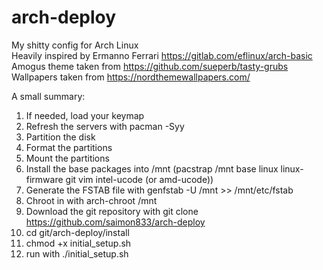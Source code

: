 # arch-deploy
My shitty config for Arch Linux <br>
Heavily inspired by Ermanno Ferrari https://gitlab.com/eflinux/arch-basic<br>
Amogus theme taken from https://github.com/sueperb/tasty-grubs
Wallpapers taken from https://nordthemewallpapers.com/

A small summary:

1. If needed, load your keymap
2. Refresh the servers with pacman -Syy
3. Partition the disk
4. Format the partitions
5. Mount the partitions
6. Install the base packages into /mnt (pacstrap /mnt base linux linux-firmware git vim intel-ucode (or amd-ucode))
7. Generate the FSTAB file with genfstab -U /mnt >> /mnt/etc/fstab
8. Chroot in with arch-chroot /mnt
9. Download the git repository with git clone https://github.com/saimon833/arch-deploy
10. cd git/arch-deploy/install
11. chmod +x initial_setup.sh
12. run with ./initial_setup.sh
